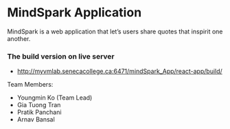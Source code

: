 # MindSpark Application

MindSpark is a web application that let’s users share quotes that inspirit one another.

### The build version on live server
* http://myvmlab.senecacollege.ca:6471/mindSpark_App/react-app/build/


Team Members:
* Youngmin Ko (Team Lead)
* Gia Tuong Tran
* Pratik Panchani
* Arnav Bansal
